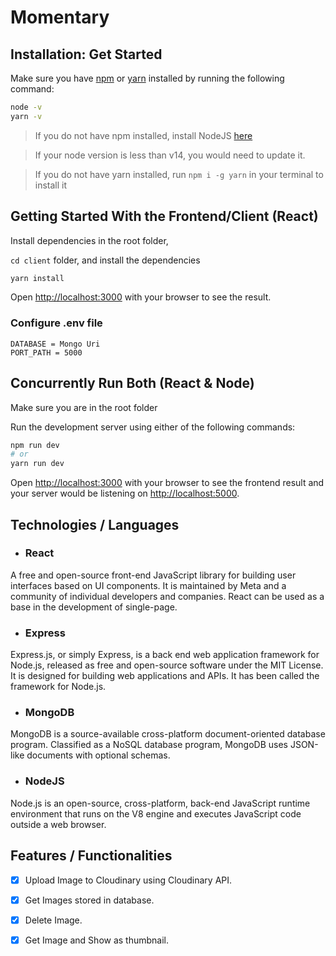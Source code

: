 # Momentary

## Installation: Get Started

Make sure you have [npm](https://www.npmjs.com/) or [yarn](https://yarnpkg.com/) installed by running the following command:

```bash
node -v
yarn -v
```
> If you do not have npm installed, install NodeJS [here](https://nodejs.org/en/download/)

> If your node version is less than v14, you would need to update it.

> If you do not have yarn installed, run `npm i -g yarn` in your terminal to install it

## Getting Started With the Frontend/Client (React)

Install dependencies in the root folder,

``cd client`` folder,  and install the dependencies

```bash
yarn install
```

Open [http://localhost:3000](http://localhost:3000) with your browser to see the result.

### Configure .env file

```
DATABASE = Mongo Uri
PORT_PATH = 5000
```

## Concurrently Run Both (React & Node)

Make sure you are in the root folder

Run the development server using either of the following commands:

```bash
npm run dev
# or
yarn run dev
```

Open [http://localhost:3000](http://localhost:3000) with your browser to see the frontend result and your server would be listening on [http://localhost:5000](http://localhost:5000).

## Technologies / Languages
- ### React
 A free and open-source front-end JavaScript library for building user interfaces based on UI components. It is maintained by Meta and a community of individual developers and companies. React can be used as a base in the development of single-page.

- ### Express
Express.js, or simply Express, is a back end web application framework for Node.js, released as free and open-source software under the MIT License. It is designed for building web applications and APIs. It has been called the framework for Node.js.

- ### MongoDB
MongoDB is a source-available cross-platform document-oriented database program. Classified as a NoSQL database program, MongoDB uses JSON-like documents with optional schemas.

- ### NodeJS
Node.js is an open-source, cross-platform, back-end JavaScript runtime environment that runs on the V8 engine and executes JavaScript code outside a web browser.

## Features / Functionalities

- [x] Upload Image to Cloudinary using Cloudinary API.
- [x] Get Images stored in database.
- [x] Delete Image.
- [x] Get Image and Show as thumbnail.


